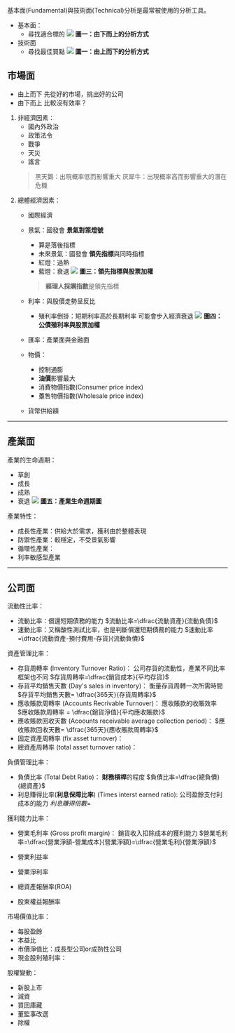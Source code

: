 基本面(Fundamental)與技術面(Technical)分析是最常被使用的分析工具。

* 基本面：
    * 尋找適合標的
![](https://i.imgur.com/CkdnpAZ.png)
    **圖一：由下而上的分析方式**
* 技術面
    * 尋找最佳買點
![](https://i.imgur.com/MwGW52K.png)
    **圖一：由上而下的分析方式**

## 市場面

* 由上而下
  先從好的市場，挑出好的公司
* 由下而上
  比較沒有效率？
  
1. 非經濟因素：
   * 國內外政治
   * 政策法令
   * 戰爭
   * 天災
   * 謠言
   > 黑天鵝：出現概率低而影響重大
   > 灰犀牛：出現概率高而影響重大的潛在危機
2. 總體經濟因素：
   * 國際經濟
   * 景氣：國發會 **景氣對策燈號**
       * 算是落後指標
       * 未來景氣：國發會 **領先指標**與同時指標
       * 紅燈：過熱
       * 藍燈：衰退
       ![](https://i.imgur.com/LVtwxub.png)
        **圖三：領先指標與股票加權**
        > **經理人採購指數**是領先指標
   * 利率：與股價走勢呈反比
     * 殖利率倒掛：短期利率高於長期利率
       可能會步入經濟衰退
     ![](https://i.imgur.com/X34OTuS.png)
     **圖四：公債殖利率與股票加權**
   * 匯率：產業面與金融面
   * 物價：
      * 控制通膨
      * **油價**影響最大
      * 消費物價指數(Consumer price index)
      * 躉售物價指數(Wholesale price index)

   * 貨幣供給額

---

## 產業面

產業的生命週期：
   * 草創
   * 成長
   * 成熟
   * 衰退
   ![](https://i.imgur.com/SlR4TGk.png)
   **圖五：產業生命週期圖**
   
產業特性：
   * 成長性產業：供給大於需求，獲利由於整體表現
   * 防禦性產業：較穩定，不受景氣影響
   * 循環性產業：
   * 利率敏感型產業

---
## 公司面

流動性比率：
* 流動比率：償還短期債務的能力
  $流動比率=\dfrac{流動資產}{流動負債}$
* 速動比率：又稱酸性測試比率，也是判斷償還短期債務的能力
  $速動比率=\dfrac{流動資產-預付費用-存貨}{流動負債}$

資產管理比率：
* 存貨周轉率
  (Inventory Turnover Ratio)：
  公司存貨的流動性，產業不同比率框架也不同
  $存貨周轉率=\dfrac{銷貨成本}{平均存貨}$
* 存貨平均銷售天數
  (Day's sales in inventory)：
  衡量存貨周轉一次所需時間
  $存貨平均銷售天數= \dfrac{365天}{存貨周轉率}$
* 應收賬款周轉率
  (Accounts Recrivable Turnover)：
  應收賬款的收賬效率
  $應收賬款周轉率 = \dfrac{銷貨淨值}{平均應收賬款}$
* 應收賬款回收天數
  (Acoounts receivable average collection period)：
  $應收賬款回收天數= \dfrac{365天}{應收賬款周轉率}$
* 固定資產周轉率
  (fix asset turnover)：
* 總資產周轉率
  (total asset turnover ratio)：
  
負債管理比率：
* 負債比率
  (Total Debt Ratio)：
  **財務槓桿**的程度
  $負債比率=\dfrac{總負債}{總資產}$
* 利息賺得比率(**利息保障比率**)
  (Times interst earned ratio):
  公司盈餘支付利成本的能力
  $利息賺得倍數=$
  
獲利能力比率：
* 營業毛利率
  (Gross profit margin)：
  銷貨收入扣除成本的獲利能力
  $營業毛利率=\dfrac{營業淨額-營業成本}{營業淨額}=\dfrac{營業毛利}{營業淨額}$
  
* 營業利益率

* 營業淨利率

* 總資產報酬率(ROA)

* 股東權益報酬率

市場價值比率：
* 每股盈餘
* 本益比
* 市價淨值比：成長型公司or成熟性公司
* 現金股利殖利率：

股權變動：
* 新股上市
* 減資
* 買回庫藏
* 董監事改選
* 除權
